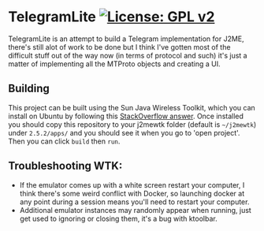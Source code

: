 TelegramLite  [![License: GPL v2](https://img.shields.io/badge/License-GPL%20v2-blue.svg)](https://www.gnu.org/licenses/old-licenses/gpl-2.0.en.html)
==
TelegramLite is an attempt to build a Telegram implementation for J2ME, there's still alot of work to be done but I think I've gotten most of the difficult stuff out of the way now (in terms of protocol and such) it's just a matter of implementing all the MTProto objects and creating a UI.  

Building
--
This project can be built using the Sun Java Wireless Toolkit, which you can install on Ubuntu by following this [StackOverflow answer](https://stackoverflow.com/a/60260530/5269447). Once installed you should copy this repository to your j2mewtk folder (default is `~/j2mewtk`) under `2.5.2/apps/` and you should see it when you go to 'open project'. Then you can click `build` then `run`.  

Troubleshooting WTK:
--
 - If the emulator comes up with a white screen restart your computer, I think there's some weird conflict with Docker, so launching docker at any point during a session means you'll need to restart your computer.
 - Additional emulator instances may randomly appear when running, just get used to ignoring or closing them, it's a bug with ktoolbar.

